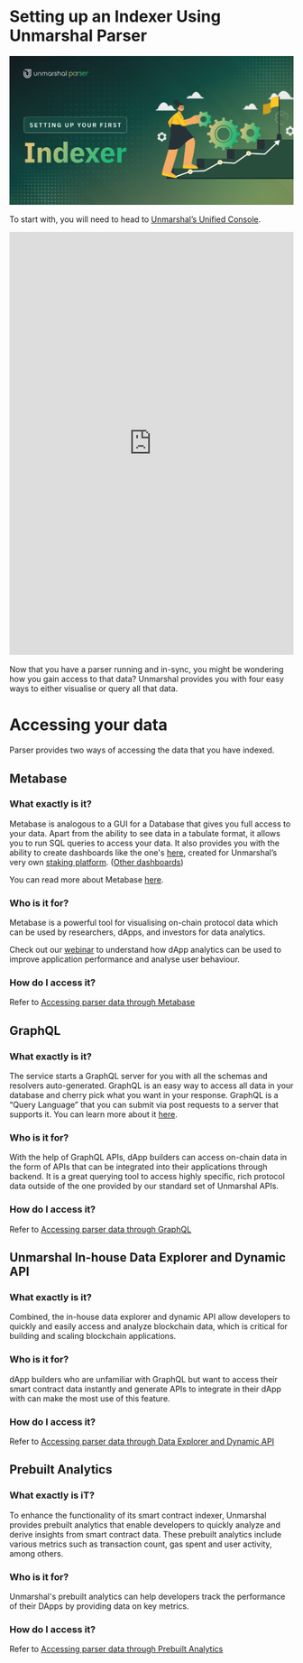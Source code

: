 # Setting up an Indexer Using Unmarshal Parser

![](../../images/parser/create-parser/create_parser_banner.png)

To start with, you will need to head to [Unmarshal’s Unified Console](https://console.unmarshal.io/).

<iframe src="https://app.tango.us/app/embed/db35d34f-5b69-4327-99f8-1e3ea3debb83?iframe" sandbox="allow-scripts allow-top-navigation-by-user-activation allow-popups allow-same-origin" security="restricted" title="Tango Workflow" width="100%" height="750px" referrerpolicy="strict-origin-when-cross-origin" frameborder="0" webkitallowfullscreen="webkitallowfullscreen" mozallowfullscreen="mozallowfullscreen" allowfullscreen="allowfullscreen"></iframe>

Now that you have a parser running and in-sync, you might be wondering how you gain access to that data? Unmarshal provides you with four easy ways to either visualise or query all that data.

# Accessing your data

Parser provides two ways of accessing the data that you have indexed.

## Metabase

### What exactly is it?

Metabase is analogous to a GUI for a Database that gives you full access to your data. Apart from the ability to see data in a tabulate format, it allows you to run SQL queries to access your data. It also provides you with the ability to create dashboards like the one's [here](https://stake.unmarshal.io/analytics/493a7f3a-c151-47db-92ca-4fbe8dd7e4e5), created for Unmarshal’s very own [staking platform](https://stake.unmarshal.io/). ([Other dashboards](https://analytics.unmarshal.io/))

You can read more about Metabase [here](https://www.metabase.com/learn/getting-started/getting-started.html).

### Who is it for?

Metabase is a powerful tool for visualising on-chain protocol data which can be used by researchers, dApps, and investors for data analytics.

Check out our [webinar](https://www.youtube.com/watch?v=owtdrGFtj5c&t=3s) to understand how dApp analytics can be used to improve application performance and analyse user behaviour.

### How do I access it?

Refer to [Accessing parser data through Metabase](/docs/parser/metabase/)

## GraphQL

### What exactly is it?

The service starts a GraphQL server for you with all the schemas and resolvers auto-generated. GraphQL is an easy way to access all data in your database and cherry pick what you want in your response. GraphQL is a “Query Language” that you can submit via post requests to a server that supports it. You can learn more about it [here](https://graphql.org/learn/queries/).

### Who is it for?

With the help of GraphQL APIs, dApp builders can access on-chain data in the form of APIs that can be integrated into their applications through backend. It is a great querying tool to access highly specific, rich protocol data outside of the one provided by our standard set of Unmarshal APIs.

### How do I access it?

Refer to [Accessing parser data through GraphQL](/docs/parser/graphql/)

## Unmarshal In-house Data Explorer and Dynamic API

### What exactly is it?

Combined, the in-house data explorer and dynamic API allow developers to quickly and easily access and analyze blockchain data, which is critical for building and scaling blockchain applications.

### Who is it for?

dApp builders who are unfamiliar with GraphQL but want to access their smart contract data instantly and generate APIs to integrate in their dApp with can make the most use of this feature.

### How do I access it?

Refer to [Accessing parser data through Data Explorer and Dynamic API](/docs/parser/data_explorer/)

## Prebuilt Analytics

### What exactly is iT?

To enhance the functionality of its smart contract indexer, Unmarshal provides prebuilt analytics that enable developers to quickly analyze and derive insights from smart contract data. These prebuilt analytics include various metrics such as transaction count, gas spent and user activity, among others.
### Who is it for?

Unmarshal's prebuilt analytics can help developers track the performance of their DApps by providing data on key metrics.

### How do I access it?

Refer to [Accessing parser data through Prebuilt Analytics](/docs/parser/prebuilt_analytics/)
